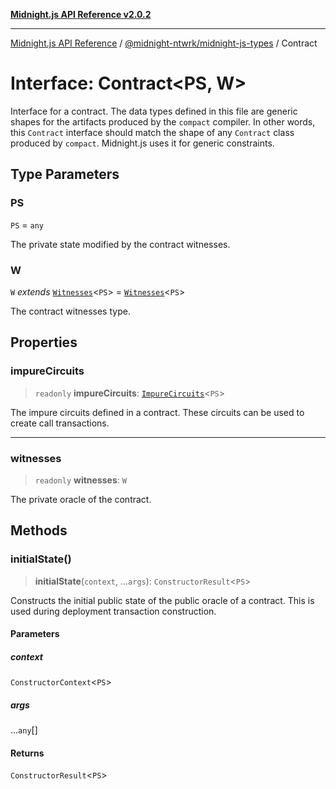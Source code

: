 [**Midnight.js API Reference v2.0.2**](../../../README.md)

***

[Midnight.js API Reference](../../../packages.md) / [@midnight-ntwrk/midnight-js-types](../README.md) / Contract

# Interface: Contract\<PS, W\>

Interface for a contract. The data types defined in this file are generic shapes for the artifacts
produced by the `compact` compiler. In other words, this `Contract` interface should match the shape
of any `Contract` class produced by `compact`. Midnight.js uses it for generic constraints.

## Type Parameters

### PS

`PS` = `any`

The private state modified by the contract witnesses.

### W

`W` *extends* [`Witnesses`](../type-aliases/Witnesses.md)\<`PS`\> = [`Witnesses`](../type-aliases/Witnesses.md)\<`PS`\>

The contract witnesses type.

## Properties

### impureCircuits

> `readonly` **impureCircuits**: [`ImpureCircuits`](../type-aliases/ImpureCircuits.md)\<`PS`\>

The impure circuits defined in a contract. These circuits can be used to create call transactions.

***

### witnesses

> `readonly` **witnesses**: `W`

The private oracle of the contract.

## Methods

### initialState()

> **initialState**(`context`, ...`args`): `ConstructorResult`\<`PS`\>

Constructs the initial public state of the public oracle of a contract. This is used during
deployment transaction construction.

#### Parameters

##### context

`ConstructorContext`\<`PS`\>

##### args

...`any`[]

#### Returns

`ConstructorResult`\<`PS`\>
